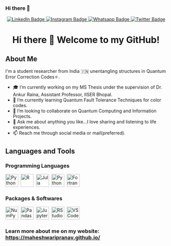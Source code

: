  ### Hi there 👋
<!--
<div id="header" align="center">
  <img src="https://i.imgur.com/5AYWoIP.png" width="75%"/>
</div>
-->

<div id="badges" align="center">
  <a href="https://in.linkedin.com/in/maheshwaripranav">
    <img src="https://img.shields.io/badge/LinkedIn-seagreen?style=flat-square&logo=linkedin&logoColor=white" alt="LinkedIn Badge"/>
  </a>
  <a href="https://www.instagram.com/_maheshwaripranav/">
    <img src="https://img.shields.io/badge/Insta-white?style=flat-square&logo=instagram&logoColor=pink" alt="Instagram Badge"/>
  </a>
  <a href="https://wa.me/+919971726470">
    <img src="https://img.shields.io/badge/WhatsApp-white?style=flat-square&logo=whatsapp&logoColor=green" alt="Whatsapp Badge"/>
  </a>
  <a href="https://twitter.com/maheswaripranav">
    <img src="https://img.shields.io/badge/Twitter-steelblue?style=flat-square&logo=twitter&logoColor=white" alt="Twitter Badge"/>
  </a>
  <br>
  <img src="https://komarev.com/ghpvc/?username=maheshwaripranav&style=flat-square&color=blue" alt=""/>
</div>
<div align="center">
<h1> Hi there 🥰 Welcome to my GitHub!</h1>  
</div>

## About Me
I'm a student researcher from India 🇮🇳 unentangling structures in Quantum Error Correction Codes⚛️.

- 🎓 I’m currently working on my MS Thesis under the supervision of Dr. Ankur Raina, Assistant Professor, IISER Bhopal. 
- 🌱 I’m currently learning Quantum Fault Tolerance Techniques for color codes. 
- 🤝 I’m looking to collaborate on Quantum Computing and Information Projects.
- 💬 Ask me about anything you like...I love sharing and listening to life experiences.
- 📫 Reach me through social media or mail(preferred).

## Languages and Tools
### Programming Languages
<div>
  <img src="https://cdn.jsdelivr.net/gh/devicons/devicon/icons/python/python-original.svg" title="Python" alt="Python" width="40" height="40"/>&nbsp;
  <img src="https://cdn.jsdelivr.net/gh/devicons/devicon/icons/r/r-original.svg" title="R" alt="R" width="40" height="40"/>&nbsp;
  <img src="https://cdn.jsdelivr.net/gh/devicons/devicon/icons/julia/julia-original.svg" title="Julia" alt="Julia" width="40" height="40"/>&nbsp;
  <img src="https://cdn.jsdelivr.net/gh/devicons/devicon/icons/c/c-original.svg" title="Python" alt="Python" width="40" height="40"/>&nbsp;
  <img src="https://icon.icepanel.io/Technology/svg/Fortran.svg" title="Fortran" alt="Fortran" width="40" height="40"/>&nbsp  
</div>

### Packages & Softwares
<div>
  <img src="https://cdn.jsdelivr.net/gh/devicons/devicon/icons/numpy/numpy-original.svg" title="NumPy" alt="NumPy" width="40" height="40"/>&nbsp;
  <img src="https://cdn.jsdelivr.net/gh/devicons/devicon/icons/pandas/pandas-original.svg" title="Pandas" alt="Pandas" width="40" height="40"/>&nbsp;
  <img src="https://cdn.jsdelivr.net/gh/devicons/devicon/icons/jupyter/jupyter-original-wordmark.svg" title="Jupyter" alt="Jupyter" width="40" height="40"/>&nbsp;
  <img src="https://cdn.jsdelivr.net/gh/devicons/devicon/icons/rstudio/rstudio-original.svg" title="RStudio" alt="RStudio" width="40" height="40"/>&nbsp;
  <img src="https://cdn.jsdelivr.net/gh/devicons/devicon/icons/vscode/vscode-original.svg" title="VSCode" alt="VSCode" width="40" height="40"/>&nbsp;
</div>

### Learn more about me on my website: https://maheshwaripranav.github.io/
